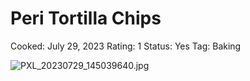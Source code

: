 # Peri Tortilla Chips

Cooked: July 29, 2023
Rating: 1
Status: Yes
Tag: Baking

![PXL_20230729_145039640.jpg](PXL_20230729_145039640.jpg)